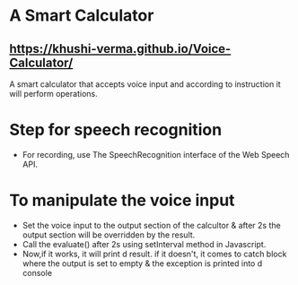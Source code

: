 # A Smart Calculator
## https://khushi-verma.github.io/Voice-Calculator/
A smart calculator that accepts voice input and according to instruction it will perform operations.
# Step for speech recognition
- For recording, use The SpeechRecognition interface of the Web Speech API.
#  To manipulate the voice input
- Set the voice input to the output section of the calcultor & after 2s the output section will be overridden by the result.
- Call the evaluate() after 2s using setInterval method in Javascript.
- Now,if it works, it will print d result. if it doesn't, it comes to catch block where the output is set to empty & the exception is printed into d console

